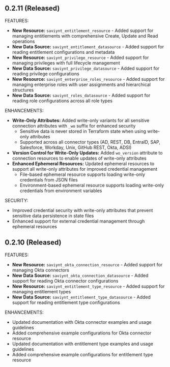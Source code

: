 ## 0.2.11 (Released)

FEATURES:

* **New Resource:** `saviynt_entitlement_resource` - Added support for managing entitlements with comprehensive Create, Update and Read operations
* **New Data Source:** `saviynt_entitlement_datasource` - Added support for reading entitlement configurations and metadata
* **New Resource:** `saviynt_privilege_resource` - Added support for managing privileges with full lifecycle management
* **New Data Source:** `saviynt_privilege_datasource` - Added support for reading privilege configurations
* **New Resource:** `saviynt_enterprise_roles_resource` - Added support for managing enterprise roles with user assignments and hierarchical structures
* **New Data Source:** `saviynt_roles_datasource` - Added support for reading role configurations across all role types

ENHANCEMENTS:

* **Write-Only Attributes:** Added write-only variants for all sensitive connection attributes with `_wo` suffix for enhanced security
  - Sensitive data is never stored in Terraform state when using write-only attributes
  - Supported across all connector types (AD, REST, DB, EntraID, SAP, Salesforce, Workday, Unix, GitHub REST, Okta, ADSI)
* **Version Control for Write-Only Updates:** Added `wo_version` attribute to connection resources to enable updates of write-only attributes
* **Enhanced Ephemeral Resources:** Updated ephemeral resources to support all write-only attributes for improved credential management
  - File-based ephemeral resource supports loading write-only credentials from JSON files
  - Environment-based ephemeral resource supports loading write-only credentials from environment variables

SECURITY:

* Improved credential security with write-only attributes that prevent sensitive data persistence in state files
* Enhanced support for external credential management through ephemeral resources

## 0.2.10 (Released)

FEATURES:

* **New Resource:** `saviynt_okta_connection_resource` - Added support for managing Okta connectors
* **New Data Source:** `saviynt_okta_connection_datasource` - Added support for reading Okta connector configurations
* **New Resource:** `saviynt_entitlement_type_resource` - Added support for managing entitlement types
* **New Data Source:** `saviynt_entitlement_type_datasource` - Added support for reading entitlement type configurations

ENHANCEMENTS:

* Updated documentation with Okta connector examples and usage guidelines
* Added comprehensive example configurations for Okta connector resource
* Updated documentation with entitlement type examples and usage guidelines
* Added comprehensive example configurations for entitlement type resource
